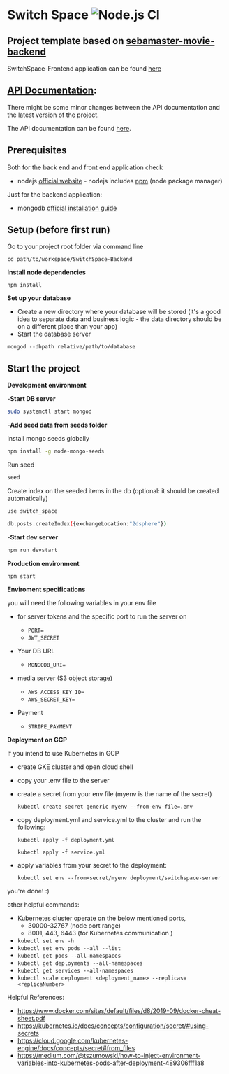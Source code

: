 # Switch Space ![Node.js CI](https://github.com/AbdelrahmanKhaledAmer/SwitchSpace-Backend/workflows/Node.js%20CI/badge.svg)

## Project template based on [sebamaster-movie-backend](https://github.com/sebischair/sebamaster-movie-backend/)

SwitchSpace-Frontend application can be found [here](https://github.com/AbdelrahmanKhaledAmer/SwitchSpace-Frontend)

## [API Documentation](https://app.swaggerhub.com/apis-docs/AbdelrahmanKhaledAmer/SwitchSpace/0.0.1#/):

There might be some minor changes between the API documentation and the latest version of the project.

The API documentation can be found [here](https://app.swaggerhub.com/apis-docs/AbdelrahmanKhaledAmer/SwitchSpace/0.0.1#/).

## Prerequisites

Both for the back end and front end application check

-   nodejs [official website](https://nodejs.org/en/) - nodejs includes [npm](https://www.npmjs.com/) (node package manager)

Just for the backend application:

-   mongodb [official installation guide](https://docs.mongodb.org/manual/administration/install-community/)

## Setup (before first run)

Go to your project root folder via command line

```
cd path/to/workspace/SwitchSpace-Backend
```

**Install node dependencies**

```
npm install
```

**Set up your database**

-   Create a new directory where your database will be stored (it's a good idea to separate data and business logic - the data directory should be on a different place than your app)
-   Start the database server

```
mongod --dbpath relative/path/to/database
```

## Start the project

**Development environment**

-**Start DB server**

```bash
sudo systemctl start mongod
```

-**Add seed data from seeds folder**

Install mongo seeds globally

```bash
npm install -g node-mongo-seeds
```

Run seed

```bash
seed
```

Create index on the seeded items in the db (optional: it should be created automatically)

```bash
use switch_space
```

```bash
db.posts.createIndex({exchangeLocation:"2dsphere"})
```

-**Start dev server**

```bash
npm run devstart
```

**Production environment**

```bash
npm start
```

**Enviroment specifications**

you will need the following variables in your env file

-   for server tokens and the specific port to run the server on

    -   `PORT=`
    -   `JWT_SECRET`

-   Your DB URL
    -   `MONGODB_URI=`

-   media server (S3 object storage)
    -   `AWS_ACCESS_KEY_ID=`
    -   `AWS_SECRET_KEY=`
-   Payment
    - `STRIPE_PAYMENT`

**Deployment on GCP**

If you intend to use Kubernetes in GCP

-   create GKE cluster and open cloud shell

-   copy your .env file to the server

-   create a secret from your env file (myenv is the name of the secret)

    `kubectl create secret generic myenv --from-env-file=.env`

-   copy deployment.yml and service.yml to the cluster and run the following:

    `kubectl apply -f deployment.yml`

    `kubectl apply -f service.yml`

-   apply variables from your secret to the deployment:

    `kubectl set env --from=secret/myenv deployment/switchspace-server`

you're done! :)

other helpful commands:

-   Kubernetes cluster operate on the below mentioned ports,
    -   30000-32767 (node port range)
    -   8001, 443, 6443 (for Kubernetes communication )
-   `kubectl set env -h`
-   `kubectl set env pods --all --list`
-   `kubectl get pods --all-namespaces`
-   `kubectl get deployments --all-namespaces`
-   `kubectl get services --all-namespaces`
-   `kubectl scale deployment <deployment_name> --replicas=<replicaNumber>`

Helpful References:

-   https://www.docker.com/sites/default/files/d8/2019-09/docker-cheat-sheet.pdf
-   https://kubernetes.io/docs/concepts/configuration/secret/#using-secrets
-   https://cloud.google.com/kubernetes-engine/docs/concepts/secret#from_files
-   https://medium.com/@tszumowski/how-to-inject-environment-variables-into-kubernetes-pods-after-deployment-489306fff1a8
